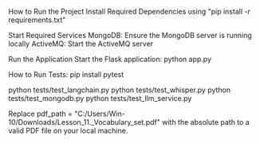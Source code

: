 How to Run the Project
Install Required Dependencies using "pip install -r requirements.txt"

Start Required Services
MongoDB: Ensure the MongoDB server is running locally
ActiveMQ: Start the ActiveMQ server

Run the Application
Start the Flask application:
python app.py

How to Run Tests:
pip install pytest

python tests/test_langchain.py
python tests/test_whisper.py
python tests/test_mongodb.py
python tests/test_llm_service.py

Replace pdf_path = "C:/Users/Win-10/Downloads/Lesson_11._Vocabulary_set.pdf"
with the absolute path to a valid PDF file on your local machine.